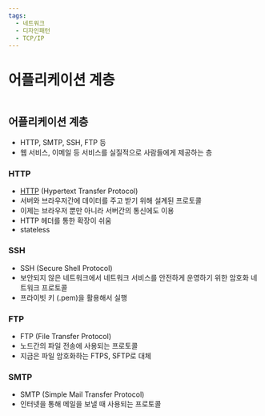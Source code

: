 ```yaml
---
tags:
  - 네트워크
  - 디자인패턴
  - TCP/IP
---
```

# 어플리케이션 계층

```table-of-contents
```

##  어플리케이션 계층

- HTTP, SMTP, SSH, FTP 등
- 웹 서비스, 이메일 등 서비스를 실질적으로 사람들에게 제공하는 층

### HTTP

- [HTTP](../Web/HTTP.md) (Hypertext Transfer Protocol)
- 서버와 브라우저간에 데이터를 주고 받기 위해 설계된 프로토콜
- 이제는 브라우저 뿐만 아니라 서버간의 통신에도 이용
- HTTP 헤더를 통한 확장이 쉬움
- stateless


### SSH

- SSH (Secure Shell Protocol)
- 보안되지 않은 네트워크에서 네트워크 서비스를 안전하게 운영하기 위한 암호화 네트워크 프로토콜
- 프라이빗 키 (.pem)을 활용해서 실행


### FTP

- FTP (File Transfer Protocol) 
- 노드간의 파일 전송에 사용되는 프로토콜
- 지금은 파일 암호화하는 FTPS, SFTP로 대체


### SMTP

- SMTP (Simple Mail Transfer Protocol)
- 인터넷을 통해 메일을 보낼 때 사용되는 프로토콜


